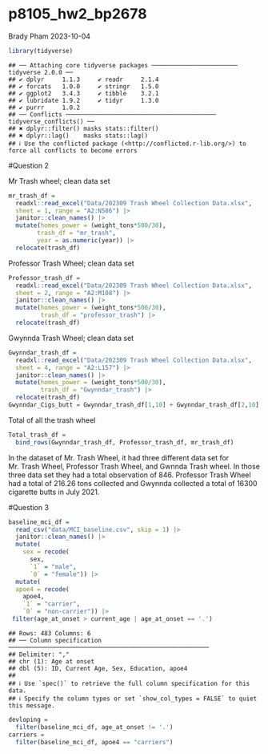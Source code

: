 p8105_hw2_bp2678
================
Brady Pham
2023-10-04

``` r
library(tidyverse)
```

    ## ── Attaching core tidyverse packages ──────────────────────── tidyverse 2.0.0 ──
    ## ✔ dplyr     1.1.3     ✔ readr     2.1.4
    ## ✔ forcats   1.0.0     ✔ stringr   1.5.0
    ## ✔ ggplot2   3.4.3     ✔ tibble    3.2.1
    ## ✔ lubridate 1.9.2     ✔ tidyr     1.3.0
    ## ✔ purrr     1.0.2     
    ## ── Conflicts ────────────────────────────────────────── tidyverse_conflicts() ──
    ## ✖ dplyr::filter() masks stats::filter()
    ## ✖ dplyr::lag()    masks stats::lag()
    ## ℹ Use the conflicted package (<http://conflicted.r-lib.org/>) to force all conflicts to become errors

\#Question 2

Mr Trash wheel; clean data set

``` r
mr_trash_df = 
  readxl::read_excel("Data/202309 Trash Wheel Collection Data.xlsx", 
  sheet = 1, range = "A2:N586") |>
  janitor::clean_names() |>
  mutate(homes_power = (weight_tons*500/30),
        trash_df = "mr_trash", 
        year = as.numeric(year)) |>
  relocate(trash_df)
```

Professor Trash Wheel; clean data set

``` r
Professor_trash_df = 
  readxl::read_excel("Data/202309 Trash Wheel Collection Data.xlsx", 
  sheet = 2, range = "A2:M108") |>
  janitor::clean_names() |>
  mutate(homes_power = (weight_tons*500/30),
         trash_df = "professor_trash") |>
  relocate(trash_df)
```

Gwynnda Trash Wheel; clean data set

``` r
Gwynndar_trash_df = 
  readxl::read_excel("Data/202309 Trash Wheel Collection Data.xlsx", 
  sheet = 4, range = "A2:L157") |>
  janitor::clean_names() |>
  mutate(homes_power = (weight_tons*500/30),
         trash_df = "Gwynndar_trash") |>
  relocate(trash_df)
Gwynndar_Cigs_butt = Gwynndar_trash_df[1,10] + Gwynndar_trash_df[2,10] + Gwynndar_trash_df[3,10] + Gwynndar_trash_df[4,10] + Gwynndar_trash_df[5,10]
```

Total of all the trash wheel

``` r
Total_trash_df =
  bind_rows(Gwynndar_trash_df, Professor_trash_df, mr_trash_df)
```

In the dataset of Mr. Trash Wheel, it had three different data set for
Mr. Trash Wheel, Professor Trash Wheel, and Gwnnda Trash wheel. In those
three data set they had a total observation of 846. Professor Trash
Wheel had a total of 216.26 tons collected and Gwynnda collected a total
of 16300 cigarette butts in July 2021.

\#Question 3

``` r
baseline_mci_df = 
  read_csv("data/MCI_baseline.csv", skip = 1) |>
  janitor::clean_names() |>
  mutate(
    sex = recode(
      sex,
      `1` = "male",
      `0` = "female")) |>
  mutate(
  apoe4 = recode(
    apoe4,
    `1` = "carrier",
    `0` = "non-carrier")) |>
 filter(age_at_onset > current_age | age_at_onset == '.')
```

    ## Rows: 483 Columns: 6
    ## ── Column specification ────────────────────────────────────────────────────────
    ## Delimiter: ","
    ## chr (1): Age at onset
    ## dbl (5): ID, Current Age, Sex, Education, apoe4
    ## 
    ## ℹ Use `spec()` to retrieve the full column specification for this data.
    ## ℹ Specify the column types or set `show_col_types = FALSE` to quiet this message.

``` r
devloping =
  filter(baseline_mci_df, age_at_onset != '.')
carriers =
  filter(baseline_mci_df, apoe4 == "carriers")
```
